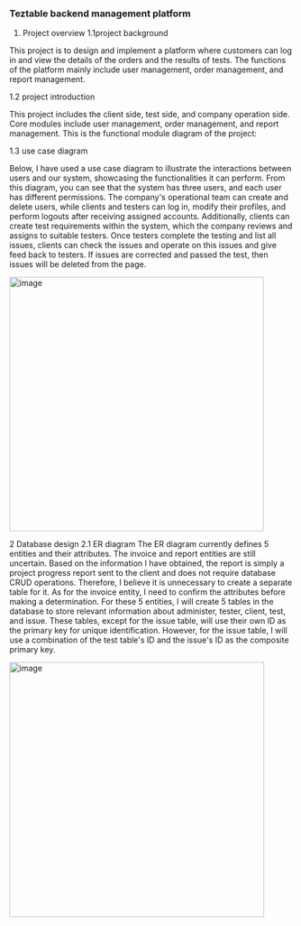 ### Teztable backend management platform

1. Project overview
1.1project background

This project is to design and implement a platform where customers can log in and view the details of the orders and the results of tests. The functions of the platform mainly include user management, order management, and report management.

1.2 project introduction

This project includes the client side, test side, and company operation side.
Core modules include user management, order management, and report management.
This is the functional module diagram of the project:




















1.3 use case diagram

Below, I have used a use case diagram to illustrate the interactions between users and our system, showcasing the functionalities it can perform. From this diagram, you can see that the system has three users, and each user has different permissions. The company's operational team can create and delete users, while clients and testers can log in, modify their profiles, and perform logouts after receiving assigned accounts. Additionally, clients can create test requirements within the system, which the company reviews and assigns to suitable testers. Once testers complete the testing and list all issues, clients can check the issues and operate on this issues and give feed back to testers. If issues are corrected and passed the test, then issues will be deleted from the page.

 <img width="451" alt="image" src="https://github.com/frirsta/admin-dashboard/assets/88880169/30e2a43f-e9cb-4414-bdc4-ad10ed5ff331">




2 Database design
2.1 ER diagram
The ER diagram currently defines 5 entities and their attributes. The invoice and report entities are still uncertain. Based on the information I have obtained, the report is simply a project progress report sent to the client and does not require database CRUD operations. Therefore, I believe it is unnecessary to create a separate table for it. As for the invoice entity, I need to confirm the attributes before making a determination.
For these 5 entities, I will create 5 tables in the database to store relevant information about administer, tester, client, test, and issue. These tables, except for the issue table, will use their own ID as the primary key for unique identification. However, for the issue table, I will use a combination of the test table's ID and the issue's ID as the composite primary key.

<img width="452" alt="image" src="https://github.com/frirsta/admin-dashboard/assets/88880169/5d10db05-98b9-4a07-9a7e-e0c900c7dc1d">




